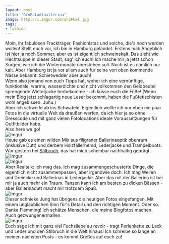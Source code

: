 ```yaml
---
layout: post
title: "Großstadtballerina"
image: http://i.imgur.com/qhzFbml.jpg
tags:
- fashion
---  
```


Moin, ihr fabulösen Frackträger, Fashionistas und solche, die's noch werden wollen!
Stellt euch vor, ich bin in Hamburg gelandet. Erstens mal: Angeblich ist hier ja noch Sommer, aber es ist eigentlich schweinekalt. Das zieht wie Hechtsuppe in dieser Stadt, sag' ich euch! Ich mache mir ja jetzt schon Sorgen, wie ich die Wintermonate überstehen soll. Noch ist es nämlich nur kalt. Aber Hamburg ist ja vor allem auch für seine von oben kommende Nässe bekannt. Schietwedder aber auch!  
Wenn also jemand von euch Tipps hat, woher ich eine vernünftige, funktionale, warme, wasserdichte und nicht vollkommen den Geldbeutel sprengende Winterjacke herbekomme - ich küsse euch die Füße! (Wenn mein Blog jetzt schlagartig neue Leser bekommt, haben die Fußfetischisten wohl angebissen. Juhu.)  
Aber ich schweife ab ins Schwafeln. Eigentlich wollte ich nur eben ein paar Fotos in die virtuelle Welt da draußen werfen, da ich hier ja so ohne Dresscode und mit ganz vielen Fotolocations ideale Voraussetzungen für Outfitbilder habe.   
Also here we go!  
![Imgur](http://i.imgur.com/ENfnlSN.jpg)  
Heute gab es einen wilden Mix aus filigraner Ballerinaoptik obenrum (inklusive Dutt) und derbem Holzfällerhemd, Lederjacke und Trampelboots. War gestern bei [Stilbruch](http://www.stilbruch.de/), das hat mich scheinbar nachhaltig geprägt.   
![Imgur](http://i.imgur.com/zuuPqQd.jpg)  
![Imgur](http://i.imgur.com/y6XGEd1.jpg)  
Aber Realtalk: Ich mag das. Ich mag zusammengeschusterte Dinge, die eigentlich nicht zusammenpassen, aber irgendwie doch. Ich mag Wellen und Dreiecke und Ballerinas in Lederjacke. Aber das mit der Ballerina ist bei mir ja auch mehr ein Traum. Tanzen kann ich am besten zu dicken Bässen - aber Ballerinadutt macht mir trotzdem Spaß.  
![Imgur](http://i.imgur.com/p5748FZ.jpg)  
Dieser schnieke Jung hat übrigens die heutigen Fotos eingefangen. Mit einem unglaublichen Sinn für's Detail und den richtigen Moment. Oder so. Danke Flemming! Ich schätze Menschen, die meine Blogfotos machen. Auch gezwungenermaßen.  
![Imgur](http://i.imgur.com/nJpJ83f.jpg)  
Euch sage ich mit ganz viel Fuchsliebe au revoir - tragt Perlenkette zu Lack und Leder und den Stilbruch in die Welt hinaus! Ich schreibe so lange an meinen nächsten Posts - es kommt Großes auf euch zu!

